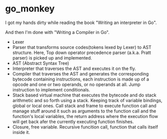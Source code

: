 # go_monkey

I got my hands dirty while reading the book "Writing an interpreter in Go".

And then I'm done with "Writing a Compiler in Go".

* Lexer
* Parser that transforms source codes(tokens lexed by Lexer) to AST structure. Here, Top down operator precedence parser (a.k.a. Pratt parser) is picked up and implemented. 
* AST (Abstract Syntax Tree)
* Interpreter that traverses the AST and executes it on the fly.
* Compiler that traverses the AST and generates the corresponding bytecode containing instructions, each instruction is made up of a opcode and one or two operands, or no operands at all. Jump instruction to implement conditionals.
* Stack based virtual machine that executes the bytecode and do stack arithmetic and so forth using a stack. Keeping track of variable bindings, global or local ones. Call stack and frame to execute function call and manage stuff around it such as arguments to the function call and the function's local variables, the return address where the execution flow will get back afer the currently executing function finishes.
* Closure, free variable. Recursive funcition call, function that calls itself inside it.
